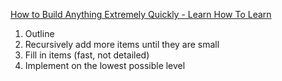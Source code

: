 
[How to Build Anything Extremely Quickly - Learn How To Learn](https://learnhowtolearn.org/how-to-build-extremely-quickly/)

1. Outline 
2. Recursively add more items until they are small 
3. Fill in items (fast, not detailed)
4. Implement on the lowest possible level

